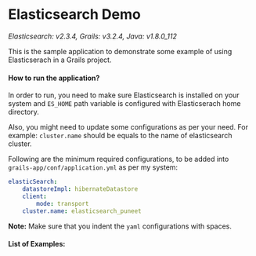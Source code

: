 # Elasticsearch Demo
_Elasticsearch: v2.3.4, Grails: v3.2.4, Java: v1.8.0_112_

This is the sample application to demonstrate some example of using Elasticserach in a Grails project.

#### How to run the application?

In order to run, you need to make sure Elasticsearch is installed on your system and `ES_HOME` path variable is configured with Elasticserach home directory.

Also, you might need to update some configurations as per your need. For example: `cluster.name` should be equals to the name of elasticsearch cluster. 

Following are the minimum required configurations, to be added into `grails-app/conf/application.yml` as per my system: 

```yaml
elasticSearch:
    datastoreImpl: hibernateDatastore
    client:
        mode: transport
    cluster.name: elasticsearch_puneet
```

**Note:** Make sure that you indent the `yaml` configurations with spaces. 


#### List of Examples:

